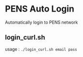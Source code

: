# PENS Auto Login
Automatically login to PENS network 

## login_curl.sh
usage : 
``` ./login_curl.sh email pass ```

